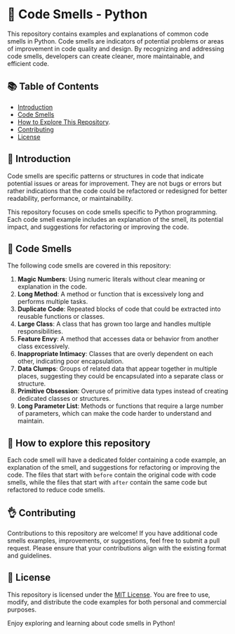 # 💩 Code Smells - Python

This repository contains examples and explanations of common code smells in Python. Code smells are indicators of potential problems or areas of improvement in code quality and design. By recognizing and addressing code smells, developers can create cleaner, more maintainable, and efficient code.

## 📚 Table of Contents

- [Introduction](#-introduction)
- [Code Smells](#-code-smells)
- [How to Explore This Repository](#-how-to-explore-this-repository).
- [Contributing](#-contributing)
- [License](#-license)

## 🧠 Introduction

Code smells are specific patterns or structures in code that indicate potential issues or areas for improvement. They are not bugs or errors but rather indications that the code could be refactored or redesigned for better readability, performance, or maintainability.

This repository focuses on code smells specific to Python programming. Each code smell example includes an explanation of the smell, its potential impact, and suggestions for refactoring or improving the code.

## 💩 Code Smells

The following code smells are covered in this repository:

1. **Magic Numbers**: Using numeric literals without clear meaning or explanation in the code.
2. **Long Method**: A method or function that is excessively long and performs multiple tasks.
3. **Duplicate Code**: Repeated blocks of code that could be extracted into reusable functions or classes.
4. **Large Class**: A class that has grown too large and handles multiple responsibilities.
5. **Feature Envy**: A method that accesses data or behavior from another class excessively.
6. **Inappropriate Intimacy**: Classes that are overly dependent on each other, indicating poor encapsulation.
7. **Data Clumps**: Groups of related data that appear together in multiple places, suggesting they could be encapsulated into a separate class or structure.
8. **Primitive Obsession**: Overuse of primitive data types instead of creating dedicated classes or structures.
9. **Long Parameter List**: Methods or functions that require a large number of parameters, which can make the code harder to understand and maintain.

## 🤯 How to explore this repository
Each code smell will have a dedicated folder containing a code example, an explanation of the smell, and suggestions for refactoring or improving the code. The files that start with `before` contain the original code with code smells, while the files that start with `after` contain the same code but refactored to reduce code smells.

## 👌 Contributing

Contributions to this repository are welcome! If you have additional code smells examples, improvements, or suggestions, feel free to submit a pull request. Please ensure that your contributions align with the existing format and guidelines.

## 🤝 License

This repository is licensed under the [MIT License](LICENSE). You are free to use, modify, and distribute the code examples for both personal and commercial purposes.

Enjoy exploring and learning about code smells in Python!
